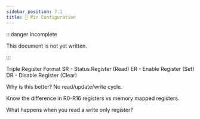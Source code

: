 ```yaml
---
sidebar_position: 7.1
title: 📍 Pin Configuration
---
```


:::danger Incomplete

This document is not yet written.

:::

Triple Register Format
SR - Status Register (Read)
ER - Enable Register (Set)
DR - Disable Register (Clear)

Why is this better? No read/update/write cycle.

Know the difference in R0-R16 registers vs memory mapped registers.

What happens when you read a write only register?

<!-- TODO: Do manual pin configuration exercise. -->

<!-- TODO: Consider AIC datasheet exercise. -->
